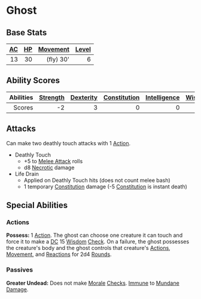 # Ghost

## Base Stats

| [AC](../../../Player%20Characters/Derived%20Statistics/Armor%20Class.md) | [HP](../../../Player%20Characters/Derived%20Statistics/Health%20Points.md) | [Movement](../../../Game%20Procedures/Movement.md) | [Level](../../../Player%20Characters/Derived%20Statistics/Level.md) |
| -----------------------------------------------------------------------: | -------------------------------------------------------------------------: | -------------------------------------------------: | ------------------------------------------------------------------: |
|                                                                       13 |                                                                         30 |                                          (fly) 30' |                                                                   6 |

## Ability Scores

| Abilities | [Strength](../../../Player%20Characters/Chosen%20Statistics/Strength.md) | [Dexterity](../../../Player%20Characters/Chosen%20Statistics/Dexterity.md) | [Constitution](../../../Player%20Characters/Chosen%20Statistics/Constitution.md) | [Intelligence](../../../Player%20Characters/Chosen%20Statistics/Intelligence.md) | [Wisdom](../../../Player%20Characters/Chosen%20Statistics/Wisdom.md)<br> | [Charisma](../../../Player%20Characters/Chosen%20Statistics/Charisma.md)<br> |
| --------: | -----------------------------------------------------------------------: | -------------------------------------------------------------------------: | -------------------------------------------------------------------------------: | -------------------------------------------------------------------------------: | -----------------------------------------------------------------------: | ---------------------------------------------------------------------------: |
|    Scores |                                                                       -2 |                                                                          3 |                                                                                0 |                                                                                0 |                                                                        0 |                                                                           +5 |

## Attacks

Can make two deathly touch attacks with 1 [Action](../../../Game%20Procedures/Action.md).

- Deathly Touch
	- +5 to [Melee Attack](../../../Game%20Procedures/Melee%20Attack.md) rolls
	- d8 [Necrotic](../../../Damage%20Types/Necrotic.md) damage
- Life Drain
	- Applied on Deathly Touch hits (does not count melee bash)
	- 1 temporary [Constitution](../../../Player%20Characters/Chosen%20Statistics/Constitution.md) damage (-5 [Constitution](../../../Player%20Characters/Chosen%20Statistics/Constitution.md) is instant death)

## Special Abilities

### Actions

**Possess:** 1 [Action](../../../Game%20Procedures/Action.md). The ghost can choose one creature it can touch and force it to make a [DC](../../../Game%20Procedures/DC.md) 15 [Wisdom](../../../Player%20Characters/Chosen%20Statistics/Wisdom.md) [Check](../../../Game%20Procedures/Check.md). On a failure, the ghost possesses the creature's body and the ghost controls that creature's [Actions](../../../Game%20Procedures/Action.md), [Movement](../../../Game%20Procedures/Movement.md), and [Reactions](../../../Game%20Procedures/Reaction.md) for 2d4 [Rounds](../../../Game%20Procedures/Round.md).

### Passives

**Greater Undead:** Does not make [Morale](../../../Social%20Systems/Morale%20System.md#Morale) [Checks](../../../Game%20Procedures/Check.md). [Immune](../../../Conditions/Immune.md) to [Mundane Damage](../../../Damage%20Types/Mundane%20Damage.md).
